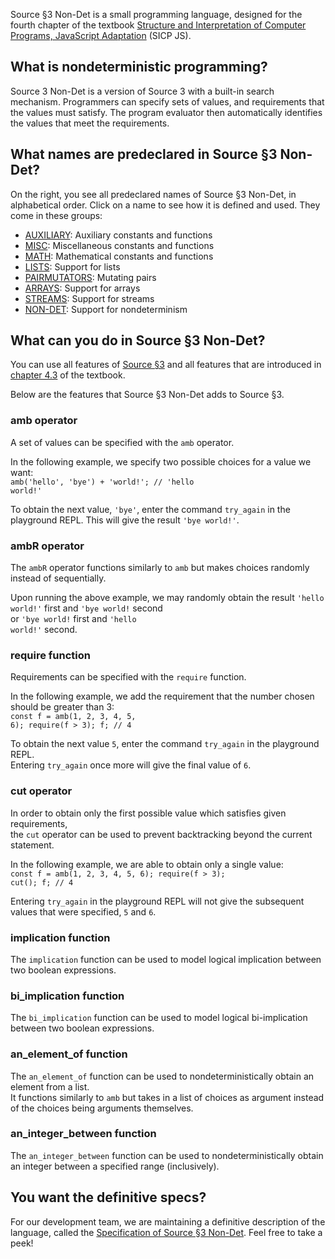 Source §3 Non-Det is a small programming language, designed for the fourth chapter
of the textbook
<a href="https://sourceacademy.org/sicpjs">Structure and Interpretation
of Computer Programs, JavaScript Adaptation</a> (SICP JS).

## What is nondeterministic programming?
Source 3 Non-Det is a version of Source 3 with a built-in search mechanism.
Programmers can specify sets of values, and requirements that the values must satisfy.
The program evaluator then automatically identifies the values that meet the requirements.

## What names are predeclared in Source §3 Non-Det?

On the right, you see all predeclared names of Source §3 Non-Det, in alphabetical
order. Click on a name to see how it is defined and used. They come in these groups:
  <ul>
    <li>
      <a href="../AUXILIARY/index.html">AUXILIARY</a>: Auxiliary constants and functions
    </li>
    <li>
      <a href="../MISC/index.html">MISC</a>: Miscellaneous constants and functions
    </li>
    <li>
      <a href="../MATH/index.html">MATH</a>: Mathematical constants and functions
    </li>
    <li>
      <a href="../LISTS/index.html">LISTS</a>: Support for lists
    </li>
    <li>
      <a href="../PAIRMUTATORS/index.html">PAIRMUTATORS</a>: Mutating pairs
    </li>
    <li>
      <a href="../ARRAYS/index.html">ARRAYS</a>: Support for arrays
    </li>
    <li>
      <a href="../STREAMS/index.html">STREAMS</a>: Support for streams
    </li>
    <li>
      <a href="../NON-DET/index.html">NON-DET</a>: Support for nondeterminism
    </li>
  </ul>

## What can you do in Source §3 Non-Det?

You can use all features of
<a href="../source_3/">Source §3</a> and all
features that are introduced in
<a href="https://sourceacademy.org/sicpjs/4.3">chapter 4.3</a> of the
textbook.

Below are the features that Source §3 Non-Det adds to Source §3.

### amb operator
A set of values can be specified with the <CODE>amb</CODE> operator.

In the following example, we specify two possible choices for a value we want:<br>
<CODE>amb('hello', 'bye') + 'world!'; // 'hello world!'</CODE>

To obtain the next value, <CODE>'bye'</CODE>, enter the command <CODE>try_again</CODE> in the playground REPL.
This will give the result <CODE>'bye world!'</CODE>.

### ambR operator
The <CODE>ambR</Code> operator functions similarly to <CODE>amb</Code> but makes choices randomly
instead of sequentially.

Upon running the above example, we may randomly obtain the result <CODE>'hello world!'</CODE> first and <CODE>'bye world!</CODE> second<br>
or <CODE>'bye world!</CODE> first and <CODE>'hello world!'</CODE> second.

### require function
Requirements can be specified with the <CODE>require</code> function.

In the following example, we add the requirement that the number chosen should be greater than 3:<br/>
<CODE>const f = amb(1, 2, 3, 4, 5, 6); require(f > 3); f; // 4</CODE>

To obtain the next value <CODE>5</CODE>, enter the command <CODE>try_again</CODE> in the playground REPL.<br>
Entering <CODE>try_again</CODE> once more will give the final value of <CODE>6</CODE>.

### cut operator
In order to obtain only the first possible value which satisfies given requirements,<br>
the <CODE>cut</CODE> operator can be used to prevent backtracking beyond the current statement.

In the following example, we are able to obtain only a single value:<br>
<CODE>const f = amb(1, 2, 3, 4, 5, 6); require(f > 3); cut(); f; // 4</CODE>

Entering <CODE>try_again</CODE> in the playground REPL will not give the subsequent values that were specified,
<CODE>5</CODE> and <CODE>6</CODE>.

### implication function
The <CODE>implication</CODE> function can be used to model logical implication between two boolean expressions.

### bi_implication function
The <CODE>bi_implication</CODE> function can be used to model logical bi-implication between two boolean expressions.

### an_element_of function
The <CODE>an_element_of</CODE> function can be used to nondeterministically obtain an element from a list.<br>
It functions similarly to <CODE>amb</CODE> but takes in a list of choices as argument instead of the choices being arguments themselves.

### an_integer_between function
The <CODE>an_integer_between</CODE> function can be used to nondeterministically obtain an integer between a specified range (inclusively).

## You want the definitive specs?

For our development team, we are maintaining a definitive description
of the language, called the
<a href="../source_3_nondet.pdf">Specification of Source §3 Non-Det</a>.
Feel free to take a peek!
